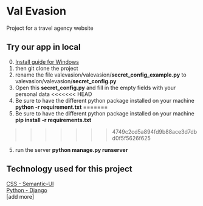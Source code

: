 # Val Evasion
Project for a travel agency website

## Try our app in local

0. [Install guide for Windows](https://docs.djangoproject.com/fr/2.0/howto/windows/)
1. then git clone the project
2. rename the file valevasion/valevasion/**secret_config_example.py** to valevasion/valevasion/**secret_config.py**
3. Open this **secret_config.py** and fill in the empty fields with your personal data
<<<<<<< HEAD
4. Be sure to have the different python package installed on your machine **python -r requirement.txt**
=======
4. Be sure to have the different python package installed on your machine **pip install -r requirements.txt**
>>>>>>> 4749c2cd5a894fd9b88ace3d7dbd0f5f5626f625
5. run the server **python manage.py runserver**

## Technology used for this project
[CSS - Semantic-UI](https://semantic-ui.com) <br>
[Python - Django](https://www.djangoproject.com) <br>
[add more]



